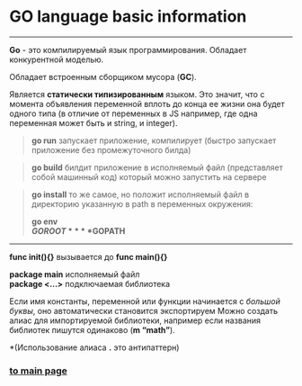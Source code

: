 # GO language basic information

---

**Go** - это компилируемый язык программирования.
Обладает конкурентной моделью.

Обладает встроенным сборщиком мусора (**GC**). 

Является **статически типизированным** языком. 
Это значит, что с момента объявления переменной вплоть до конца ее жизни она будет одного типа 
(в отличие от переменных в JS например, где одна переменная может быть и string, и integer).

> **go run** запускает приложение, компилирует (быстро запускает приложение без промежуточного билда)

> **go build** билдит приложение в исполняемый файл (представляет собой машинный код) который можно запустить на сервере

> **go install** то же самое, но положит исполняемый файл в директорию указанную в path в переменных окружения: 
>
> **go env**  
> **$GOROOT**  
> **$GOPATH**

---

**func init(){}** вызывается до **func main(){}**

**package main** исполняемый файл   
**package <...>** подключаемая библиотека

Если имя константы, переменной или функции начинается с *большой буквы*, оно автоматически становится экспортируем
Можно создать алиас для импортируемой библиотеки, например если названия библиотек пишутся одинаково (**m “math”**).

*(Использование алиаса **.** это антипаттерн)

### [to main page](../../README.md)